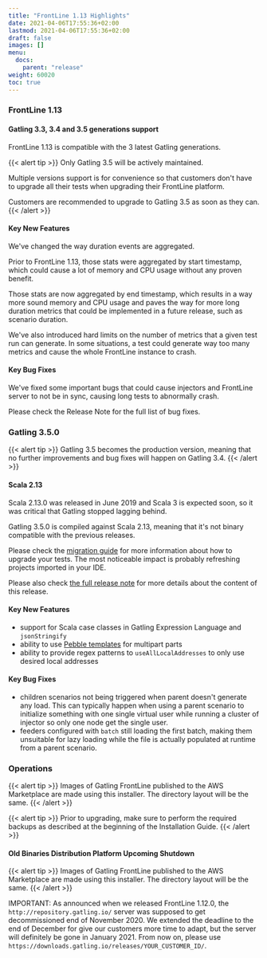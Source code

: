 ```yaml
---
title: "FrontLine 1.13 Highlights"
date: 2021-04-06T17:55:36+02:00
lastmod: 2021-04-06T17:55:36+02:00
draft: false
images: []
menu:
  docs:
    parent: "release"
weight: 60020
toc: true
---
```


### FrontLine 1.13

#### Gatling 3.3, 3.4 and 3.5 generations support

FrontLine 1.13 is compatible with the 3 latest Gatling generations.

{{< alert tip >}}
Only Gatling 3.5 will be actively maintained.

Multiple versions support is for convenience so that customers don't have to upgrade all their tests when upgrading their FrontLine platform.

Customers are recommended to upgrade to Gatling 3.5 as soon as they can.
{{< /alert >}}

#### Key New Features

We've changed the way duration events are aggregated.

Prior to FrontLine 1.13, those stats were aggregated by start timestamp, which could cause a lot of memory and CPU usage without any proven benefit.

Those stats are now aggregated by end timestamp, which results in a way more sound memory and CPU usage and paves the way for more long duration metrics that could be implemented in a future release, such as scenario duration.

We've also introduced hard limits on the number of metrics that a given test run can generate.
In some situations, a test could generate way too many metrics and cause the whole FrontLine instance to crash.

#### Key Bug Fixes

We've fixed some important bugs that could cause injectors and FrontLine server to not be in sync, causing long tests to abnormally crash.

Please check the Release Note for the full list of bug fixes.

### Gatling 3.5.0

{{< alert tip >}}
Gatling 3.5 becomes the production version, meaning that no further improvements and bug fixes will happen on Gatling 3.4.
{{< /alert >}}

#### Scala 2.13

Scala 2.13.0 was released in June 2019 and Scala 3 is expected soon, so it was critical that Gatling stopped lagging behind.

Gatling 3.5.0 is compiled against Scala 2.13, meaning that it's not binary compatible with the previous releases.

Please check the [migration guide](https://gatling.io/docs/current/migration_guides/3.3-to-3.4/) for more information about how to upgrade your tests.
The most noticeable impact is probably refreshing projects imported in your IDE.

Please also check [the full release note](https://github.com/gatling/gatling/milestone/94?closed=1) for more details about the content of this release.

#### Key New Features

* support for Scala case classes in Gatling Expression Language and `jsonStringify`
* ability to use [Pebble templates](https://pebbletemplates.io/) for multipart parts
* ability to provide regex patterns to `useAllLocalAddresses` to only use desired local addresses

#### Key Bug Fixes

* children scenarios not being triggered when parent doesn't generate any load. This can typically happen when using a parent scenario to initialize something with one single virtual user while running a cluster of injector so only one node get the single user.
* feeders configured with `batch` still loading the first batch, making them unsuitable for lazy loading while the file is actually populated at runtime from a parent scenario.

### Operations

{{< alert tip >}}
Images of Gatling FrontLine published to the AWS Marketplace are made using this installer. The directory layout will be the same.
{{< /alert >}}


{{< alert tip >}}
Prior to upgrading, make sure to perform the required backups as described at the beginning of the Installation Guide.
{{< /alert >}}

#### Old Binaries Distribution Platform Upcoming Shutdown

{{< alert tip >}}
Images of Gatling FrontLine published to the AWS Marketplace are made using this installer. The directory layout will be the same.
{{< /alert >}}

IMPORTANT: As announced when we released FrontLine 1.12.0, the `http://repository.gatling.io/` server was supposed to get decommissioned end of November 2020.
We extended the deadline to the end of December for give our customers more time to adapt, but the server will definitely be gone in January 2021.
From now on, please use `https://downloads.gatling.io/releases/YOUR_CUSTOMER_ID/`.
